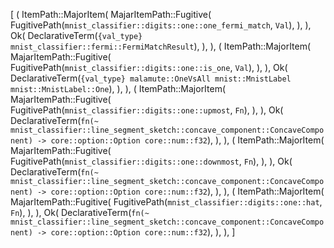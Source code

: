 [
    (
        ItemPath::MajorItem(
            MajarItemPath::Fugitive(
                FugitivePath(`mnist_classifier::digits::one::one_fermi_match`, `Val`),
            ),
        ),
        Ok(
            DeclarativeTerm(`{val_type} mnist_classifier::fermi::FermiMatchResult`),
        ),
    ),
    (
        ItemPath::MajorItem(
            MajarItemPath::Fugitive(
                FugitivePath(`mnist_classifier::digits::one::is_one`, `Val`),
            ),
        ),
        Ok(
            DeclarativeTerm(`{val_type} malamute::OneVsAll mnist::MnistLabel mnist::MnistLabel::One`),
        ),
    ),
    (
        ItemPath::MajorItem(
            MajarItemPath::Fugitive(
                FugitivePath(`mnist_classifier::digits::one::upmost`, `Fn`),
            ),
        ),
        Ok(
            DeclarativeTerm(`fn(~ mnist_classifier::line_segment_sketch::concave_component::ConcaveComponent) -> core::option::Option core::num::f32`),
        ),
    ),
    (
        ItemPath::MajorItem(
            MajarItemPath::Fugitive(
                FugitivePath(`mnist_classifier::digits::one::downmost`, `Fn`),
            ),
        ),
        Ok(
            DeclarativeTerm(`fn(~ mnist_classifier::line_segment_sketch::concave_component::ConcaveComponent) -> core::option::Option core::num::f32`),
        ),
    ),
    (
        ItemPath::MajorItem(
            MajarItemPath::Fugitive(
                FugitivePath(`mnist_classifier::digits::one::hat`, `Fn`),
            ),
        ),
        Ok(
            DeclarativeTerm(`fn(~ mnist_classifier::line_segment_sketch::concave_component::ConcaveComponent) -> core::option::Option core::num::f32`),
        ),
    ),
]